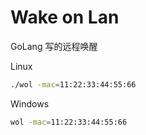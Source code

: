 # Wake on Lan

GoLang 写的远程唤醒

Linux 
```bash
./wol -mac=11:22:33:44:55:66
```


Windows 
```bash
wol -mac=11:22:33:44:55:66
```

